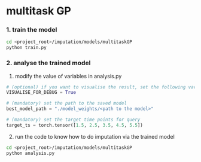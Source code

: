 # multitask GP

### 1. train the model
```bash
cd <project_root>/imputation/models/multitaskGP
python train.py
```

### 2. analyse the trained model
1. modify the value of variables in analysis.py
```python
# (optional) if you want to visualise the result, set the following variable to True
VISUALISE_FOR_DEBUG = True

# (mandatory) set the path to the saved model
best_model_path = "./model_weights/<path to the model>"

# (mandatory) set the target time points for query
target_ts = torch.tensor([1.5, 2.5, 3.5, 4.5, 5.5])
```

2. run the code to know how to do imputation via the trained model
```bash
cd <project_root>/imputation/models/multitaskGP
python analysis.py
```

